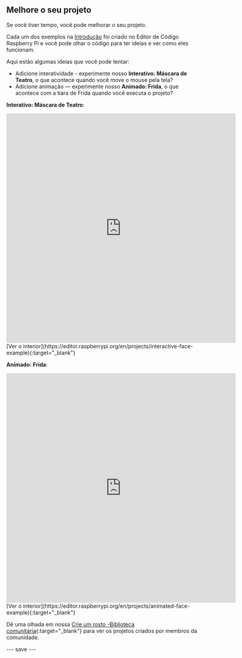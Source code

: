 ## Melhore o seu projeto

Se você tiver tempo, você pode melhorar o seu projeto.

Cada um dos exemplos na [Introdução](.) foi criado no Editor de Código Raspberry Pi e você pode olhar o código para ter ideias e ver como eles funcionam.

Aqui estão algumas ideias que você pode tentar:
- Adicione interatividade - experimente nosso **Interativo: Máscara de Teatro**, o que acontece quando você move o mouse pela tela?
- Adicione animação — experimente nosso **Animado: Frida**, o que acontece com a tiara de Frida quando você executa o projeto?

**Interativo: Máscara de Teatro**:
<iframe src="https://editor.raspberrypi.org/en/embed/viewer/interactive-face-example" width="600" height="600" frameborder="0" marginwidth="0" marginheight="0" allowfullscreen>
</iframe> [Ver o interior](https://editor.raspberrypi.org/en/projects/interactive-face-example){:target="_blank"}

**Animado: Frida**:
<iframe src="https://editor.raspberrypi.org/en/embed/viewer/animated-face-example" width="600" height="600" frameborder="0" marginwidth="0" marginheight="0" allowfullscreen>
</iframe> [Ver o interior](https://editor.raspberrypi.org/en/projects/animated-face-example){:target="_blank"}

Dê uma olhada em nossa [Crie um rosto -Biblioteca comunitária](https://wke.lt/w/s/8sVH4f){:target="_blank"} para ver os projetos criados por membros da comunidade.

--- save ---
